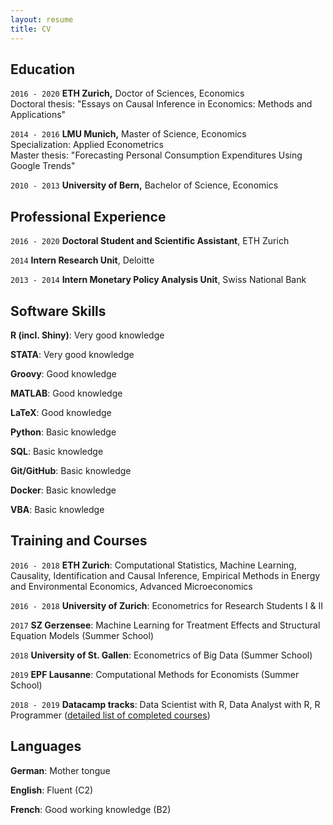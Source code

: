 ```yaml
---
layout: resume
title: CV
---
```


## Education 
`2016 - 2020`
__ETH Zurich,__
Doctor of Sciences, Economics <br>
Doctoral thesis: "Essays on Causal Inference in Economics: Methods and Applications"

`2014 - 2016`
__LMU Munich,__
Master of Science, Economics  <br>
Specialization: Applied Econometrics  <br>
Master thesis: "Forecasting Personal Consumption Expenditures Using Google Trends"

`2010 - 2013`
__University of Bern,__
Bachelor of Science, Economics

## Professional Experience

`2016 - 2020`
__Doctoral Student and Scientific Assistant__, ETH Zurich

`2014`
__Intern Research Unit__, Deloitte

`2013 - 2014`
__Intern Monetary Policy Analysis Unit__, Swiss National Bank

## Software Skills

__R (incl. Shiny)__: Very good knowledge

__STATA__: Very good knowledge

__Groovy__: Good knowledge

__MATLAB__: Good knowledge

__LaTeX__: Good knowledge

__Python__: Basic knowledge

__SQL__: Basic knowledge

__Git/GitHub__: Basic knowledge

__Docker__: Basic knowledge

__VBA__: Basic knowledge

## Training and Courses
`2016 - 2018`
__ETH Zurich__: Computational Statistics, Machine Learning, Causality, Identification and Causal Inference, Empirical Methods in Energy and Environmental Economics, Advanced Microeconomics

`2016 - 2018`
__University of Zurich__: Econometrics for Research Students I & II

`2017`
__SZ Gerzensee__: Machine Learning for Treatment Effects and Structural Equation Models (Summer School)

`2018`
__University of St. Gallen__: Econometrics of Big Data (Summer School)

`2019`
__EPF Lausanne__: Computational Methods for Economists (Summer School)

`2018 - 2019`
__Datacamp tracks__: Data Scientist with R, Data Analyst with R, R Programmer (<a href="courses" style="text-decoration:underline;">detailed list of completed courses</a>) 

## Languages

__German__: Mother tongue

__English__: Fluent (C2)

__French__: Good working knowledge (B2)




<!-- ## CV download

- [Download CV](pdf/CV_MoorElias.pdf) -->


<!-- ### Footer

Last updated: May 2013 -->


